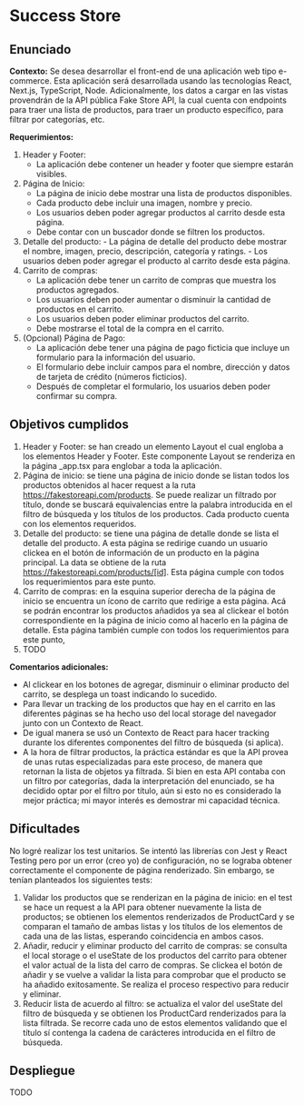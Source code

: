 # Success Store

## Enunciado

**Contexto:**
Se desea desarrollar el front-end de una aplicación web tipo e-commerce. Esta aplicación será desarrollada usando las tecnologías React, Next.js, TypeScript, Node. Adicionalmente, los datos a cargar en las vistas provendrán de la API pública Fake Store API, la cual cuenta con endpoints para traer una lista de productos, para traer un producto específico, para filtrar por categorías, etc.

**Requerimientos:**

1. Header y Footer:
   - La aplicación debe contener un header y footer que siempre estarán visibles.
2. Página de Inicio:
   - La página de inicio debe mostrar una lista de productos disponibles.
   - Cada producto debe incluir una imagen, nombre y precio.
   - Los usuarios deben poder agregar productos al carrito desde esta página.
   - Debe contar con un buscador donde se filtren los productos.
3. Detalle del producto: - La página de detalle del producto debe mostrar el nombre, imagen, precio, descripción,
   categoría y ratings. - Los usuarios deben poder agregar el producto al carrito desde esta página.
4. Carrito de compras:
   - La aplicación debe tener un carrito de compras que muestra los productos agregados.
   - Los usuarios deben poder aumentar o disminuir la cantidad de productos en el carrito.
   - Los usuarios deben poder eliminar productos del carrito.
   - Debe mostrarse el total de la compra en el carrito.
5. (Opcional) Página de Pago:
   - La aplicación debe tener una página de pago ficticia que incluye un formulario para la información del usuario.
   - El formulario debe incluir campos para el nombre, dirección y datos de tarjeta de crédito (números ficticios).
   - Después de completar el formulario, los usuarios deben poder confirmar su compra.

## Objetivos cumplidos

1. Header y Footer: se han creado un elemento Layout el cual engloba a los elementos Header y Footer. Este componente Layout se renderiza en la página \_app.tsx para englobar a toda la aplicación.
2. Página de inicio: se tiene una página de inicio donde se listan todos los productos obtenidos al hacer request a la ruta https://fakestoreapi.com/products. Se puede realizar un filtrado por título, donde se buscará equivalencias entre la palabra introducida en el filtro de búsqueda y los títulos de los productos. Cada producto cuenta con los elementos requeridos.
3. Detalle del producto: se tiene una página de detalle donde se lista el detalle del producto. A esta página se redirige cuando un usuario clickea en el botón de información de un producto en la página principal. La data se obtiene de la ruta https://fakestoreapi.com/products/[id]. Esta página cumple con todos los requerimientos para este punto.
4. Carrito de compras: en la esquina superior derecha de la página de inicio se encuentra un ícono de carrito que redirige a esta página. Acá se podrán encontrar los productos añadidos ya sea al clickear el botón correspondiente en la página de inicio como al hacerlo en la página de detalle. Esta página también cumple con todos los requerimientos para este punto,
5. TODO

**Comentarios adicionales:**

- Al clickear en los botones de agregar, disminuir o eliminar producto del carrito, se desplega un toast indicando lo sucedido.
- Para llevar un tracking de los productos que hay en el carrito en las diferentes páginas se ha hecho uso del local storage del navegador junto con un Contexto de React.
- De igual manera se usó un Contexto de React para hacer tracking durante los diferentes componentes del filtro de búsqueda (si aplica).
- A la hora de filtrar productos, la práctica estándar es que la API provea de unas rutas especializadas para este proceso, de manera que retornan la lista de objetos ya filtrada. Si bien en esta API contaba con un filtro por categorías, dada la interpretación del enunciado, se ha decidido optar por el filtro por título, aún si esto no es considerado la mejor práctica; mi mayor interés es demostrar mi capacidad técnica.

## Dificultades

No logré realizar los test unitarios. Se intentó las librerías con Jest y React Testing pero por un error (creo yo) de configuración, no se lograba obtener correctamente el componente de página renderizado. Sin embargo, se tenían planteados los siguientes tests:

1. Validar los productos que se renderizan en la página de inicio: en el test se hace un request a la API para obtener nuevamente la lista de productos; se obtienen los elementos renderizados de ProductCard y se comparan el tamaño de ambas listas y los títulos de los elementos de cada una de las listas, esperando coincidencia en ambos casos.
2. Añadir, reducir y eliminar producto del carrito de compras: se consulta el local storage o el useState de los productos del carrito para obtener el valor actual de la lista del carro de compras. Se clickea el botón de añadir y se vuelve a validar la lista para comprobar que el producto se ha añadido exitosamente. Se realiza el proceso respectivo para reducir y eliminar.
3. Reducir lista de acuerdo al filtro: se actualiza el valor del useState del filtro de búsqueda y se obtienen los ProductCard renderizados para la lista filtrada. Se recorre cada uno de estos elementos validando que el título sí contenga la cadena de carácteres introducida en el filtro de búsqueda.

## Despliegue

TODO
